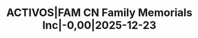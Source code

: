 ---
layout: asset
title: ACTIVOS|FAM CN Family Memorials Inc|-0,00|2025-12-23
isin: ES0305528004
---